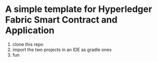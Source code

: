 # A simple template for Hyperledger Fabric Smart Contract and Application
1. clone this repo
2. import the two projects in an IDE as gradle ones
3. fun
